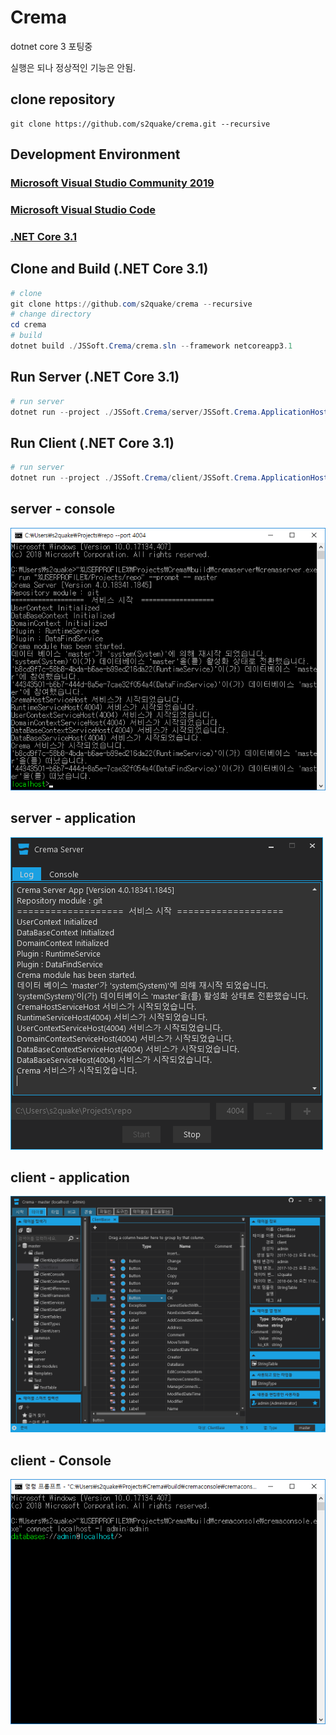 # Crema

dotnet core 3 포팅중

실행은 되나 정상적인 기능은 안됨.

## clone repository

```plain
git clone https://github.com/s2quake/crema.git --recursive
```

## Development Environment

### [Microsoft Visual Studio Community 2019](https://visualstudio.microsoft.com/ko/downloads/)

### [Microsoft Visual Studio Code](https://code.visualstudio.com/)

### [.NET Core 3.1](https://dotnet.microsoft.com/download/dotnet-core/3.1)

## Clone and Build (.NET Core 3.1)

```powershell
# clone
git clone https://github.com/s2quake/crema --recursive
# change directory
cd crema
# build
dotnet build ./JSSoft.Crema/crema.sln --framework netcoreapp3.1
```

## Run Server (.NET Core 3.1)

```powershell
# run server
dotnet run --project ./JSSoft.Crema/server/JSSoft.Crema.ApplicationHost --framework netcoreapp3.1
```

## Run Client (.NET Core 3.1)

```powershell
# run server
dotnet run --project ./JSSoft.Crema/client/JSSoft.Crema.ApplicationHost --framework netcoreapp3.1
```

## server - console

![Alt text](./cremaserver.png)

## server - application

![Alt text](./cremaserverApp.png)

## client - application

![Alt text](./crema.png)

## client - Console

![Alt text](./cremaconsole.png)
